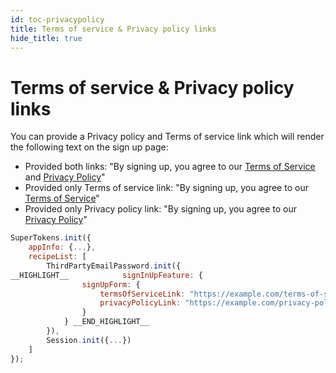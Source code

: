 ```yaml
---
id: toc-privacypolicy
title: Terms of service & Privacy policy links
hide_title: true
---
```


# Terms of service & Privacy policy links

You can provide a Privacy policy and Terms of service link which will render the following text on the sign up page:
- Provided both links: "By signing up, you agree to our [Terms of Service]() and [Privacy Policy]()"
- Provided only Terms of service link: "By signing up, you agree to our [Terms of Service]()"
- Provided only Privacy policy link: "By signing up, you agree to our [Privacy Policy]()"
<!--DOCUSAURUS_CODE_TABS-->
<!--ReactJS-->
```js
SuperTokens.init({
    appInfo: {...},
    recipeList: [
        ThirdPartyEmailPassword.init({
__HIGHLIGHT__            signInUpFeature: {
                signUpForm: {
                    termsOfServiceLink: "https://example.com/terms-of-service",
                    privacyPolicyLink: "https://example.com/privacy-policy"  
                }
            } __END_HIGHLIGHT__
        }),
        Session.init({...})
    ]
});
```
<!--END_DOCUSAURUS_CODE_TABS-->